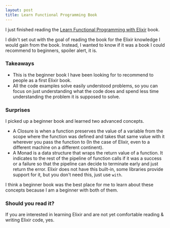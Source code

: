 ```yaml
---
layout: post
title: Learn Functional Programming Book
---
```


I just finished reading the [Learn Functional Programming with Elixir](https://pragprog.com/titles/cdc-elixir/learn-functional-programming-with-elixir/) book.

I didn't set out with the goal of reading the book for the Elixir knowledge I would gain from the book. Instead, I wanted to know if it was a book I could recommend to beginners, spoiler alert, it is.

### Takeaways

- This is the beginner book I have been looking for to recommend to people as a first Elixir book.
- All the code examples solve easily understood problems, so you can focus on just understanding what the code does and spend less time understanding the problem it is supposed to solve.


### Surprises

I picked up a beginner book and learned two advanced concepts.

- A Closure is when a function preserves the value of a variable from the scope where the function was defined and takes that same value with it wherever you pass the function to (In the case of Elixir, even to a different machine on a different continent).
- A Monad is a data structure that wraps the return value of a function. It indicates to the rest of the pipeline of function calls if it was a success or a failure so that the pipeline can decide to terminate early and just return the error. Elixir does not have this built-in, some libraries provide support for it, but you don't need this, just use `with`.

I think a beginner book was the best place for me to learn about these concepts because I am a beginner with both of them.

### Should you read it?

If you are interested in learning Elixir and are not yet comfortable reading & writing Elixir code, yes.
